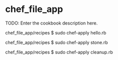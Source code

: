 # chef_file_app

TODO: Enter the cookbook description here.

chef_file_app/recipes $ sudo chef-apply hello.rb

chef_file_app/recipes $ sudo chef-apply stone.rb

chef_file_app/recipes $ sudo chef-apply cleanup.rb
